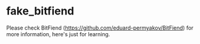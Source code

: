 # fake_bitfiend
Please check BitFiend (https://github.com/eduard-permyakov/BitFiend) for more information, here's just for learning.